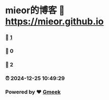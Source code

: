 # mieor的博客 :link: https://mieor.github.io 
### :page_facing_up: [1](https://mieor.github.io/tag.html) 
### :speech_balloon: 0 
### :hibiscus: 2 
### :alarm_clock: 2024-12-25 10:49:29 
### Powered by :heart: [Gmeek](https://github.com/Meekdai/Gmeek)
